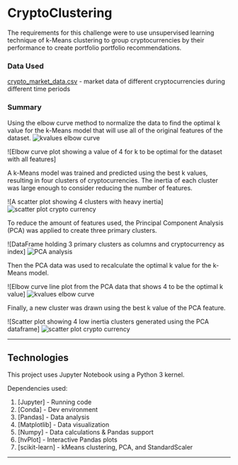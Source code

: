 # CryptoClustering
The requirements for this challenge were to use unsupervised learning technique of k-Means clustering to group cryptocurrencies by their performance to create portfolio portfolio recommendations.

### Data Used
[crypto_market_data.csv](/Resources/crypto_market_data.csv) - market data of different cryptocurrencies during different time periods

### Summary
Using the elbow curve method to normalize the data to find the optimal k value for the k-Means model that will use all of the original features of the dataset. 
![kvalues elbow curve](https://user-images.githubusercontent.com/117309455/236634605-ca8cea3a-c730-408e-8ae1-7d7f6902ca8b.png)

![Elbow curve plot showing a value of 4 for k to be optimal for the dataset with all features] 

A k-Means model was trained and predicted using the best k values, resulting in four clusters of cryptocurrencies. The inertia of each cluster was large enough to consider reducing the number of features.

![A scatter plot showing 4 clusters with heavy inertia] ![scatter plot crypto currency](https://user-images.githubusercontent.com/117309455/236634683-4c909bbd-f141-4617-9e14-2f6eb93d3e11.png)


To reduce the amount of features used, the Principal Component Analysis (PCA) was applied to create three primary clusters.

![DataFrame holding 3 primary clusters as columns and cryptocurrency as index] ![PCA analysis](https://user-images.githubusercontent.com/117309455/236634698-687d9810-2ba8-4199-aeb8-67dc46ad5427.png)


Then the PCA data was used to recalculate the optimal k value for the k-Means model.

![Elbow curve line plot from the PCA data that shows 4 to be the optimal k value] ![kvalues elbow curve](https://user-images.githubusercontent.com/117309455/236634736-144b6d88-2e03-4212-994b-c15c03a7611a.png)


Finally, a new cluster was drawn using the best k value of the PCA feature.

![Scatter plot showing 4 low inertia clusters generated using the PCA dataframe] ![scatter plot crypto currency](https://user-images.githubusercontent.com/117309455/236634756-4c57a463-2bd6-4eb7-a5f3-925208a773a0.png)

---

## Technologies

This project uses Jupyter Notebook using a Python 3 kernel. 

Dependencies used: 
1. [Jupyter] - Running code 
2. [Conda] - Dev environment
3. [Pandas] - Data analysis
4. [Matplotlib] - Data visualization
5. [Numpy] - Data calculations & Pandas support
6. [hvPlot] - Interactive Pandas plots 
7. [scikit-learn] - kMeans clustering, PCA, and StandardScaler 

---
